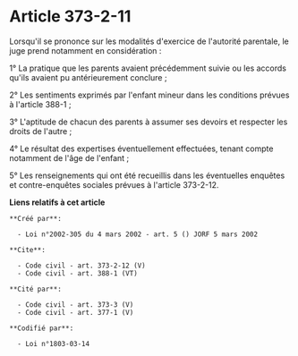 # Article 373-2-11

Lorsqu'il se prononce sur les modalités d'exercice de l'autorité parentale, le juge prend notamment en considération : 

1° La pratique que les parents avaient précédemment suivie ou les accords qu'ils avaient pu antérieurement conclure ; 

2° Les sentiments exprimés par l'enfant mineur dans les conditions prévues à l'article 388-1 ; 

3° L'aptitude de chacun des parents à assumer ses devoirs et respecter les droits de l'autre ; 

4° Le résultat des expertises éventuellement effectuées, tenant compte notamment de l'âge de l'enfant ; 

5° Les renseignements qui ont été recueillis dans les éventuelles enquêtes et contre-enquêtes sociales prévues à l'article
373-2-12.

**Liens relatifs à cet article**

	**Créé par**:

	  - Loi n°2002-305 du 4 mars 2002 - art. 5 () JORF 5 mars 2002

	**Cite**:

	  - Code civil - art. 373-2-12 (V)
	  - Code civil - art. 388-1 (VT)

	**Cité par**:

	  - Code civil - art. 373-3 (V)
	  - Code civil - art. 377-1 (V)

	**Codifié par**:

	  - Loi n°1803-03-14
